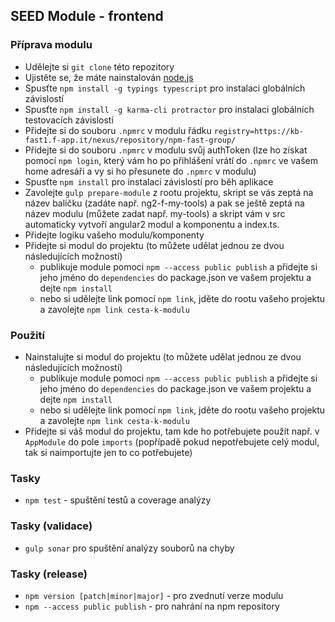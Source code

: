 ## SEED Module - frontend

### Příprava modulu
- Udělejte si `git clone` této repozitory
- Ujistěte se, že máte nainstalován [node.js](https://nodejs.org/)
- Spusťte `npm install -g typings typescript` pro instalaci globálních závislostí
- Spusťte `npm install -g karma-cli protractor` pro instalaci globálních testovacích závislostí
- Přidejte si do souboru `.npmrc` v modulu řádku `registry=https://kb-fast1.f-app.it/nexus/repository/npm-fast-group/`
- Přidejte si do souboru `.npmrc` v modulu svůj authToken (lze ho získat pomocí `npm login`, který vám ho po přihlášení vrátí do `.npmrc` ve vašem home adresáři a vy si ho přesunete do `.npmrc` v modulu)
- Spusťte `npm install` pro instalaci závislostí pro běh aplikace
- Zavolejte `gulp prepare-module` z rootu projektu, skript se vás zeptá na název balíčku (zadáte např. ng2-f-my-tools) a pak se ještě zeptá na název modulu (můžete zadat např. my-tools) a skript vám v src automaticky vytvoří angular2 modul a komponentu a index.ts.
- Přidejte logiku vašeho modulu/komponenty
- Přidejte si modul do projektu (to můžete udělat jednou ze dvou následujících možností)
    - publikuje module pomoci `npm --access public publish` a přidejte si jeho jméno do `dependencies` do package.json ve vašem projektu a dejte `npm install`
    - nebo si udělejte link pomocí `npm link`, jděte do rootu vašeho projektu a zavolejte `npm link cesta-k-modulu`

### Použití
- Nainstalujte si modul do projektu (to můžete udělat jednou ze dvou následujících možností)
    - publikuje module pomoci `npm --access public publish` a přidejte si jeho jméno do `dependencies` do package.json ve vašem projektu a dejte `npm install`
    - nebo si udělejte link pomocí `npm link`, jděte do rootu vašeho projektu a zavolejte `npm link cesta-k-modulu`
- Přidejte si váš modul do projektu, tam kde ho potřebujete použít např. v `AppModule` do pole `imports` (popřípadě pokud nepotřebujete celý modul, tak si naimportujte jen to co potřebujete)

### Tasky
- `npm test` - spuštění testů a coverage analýzy

### Tasky (validace)
- `gulp sonar` pro spuštění analýzy souborů na chyby

### Tasky (release)
- `npm version [patch|minor|major]` - pro zvednutí verze modulu
- `npm --access public publish` - pro nahrání na npm repository
